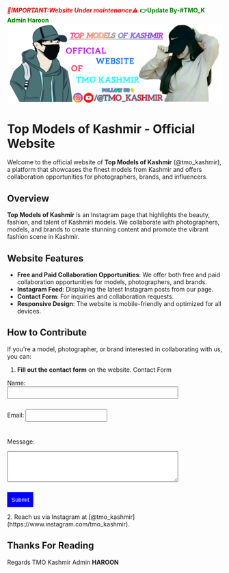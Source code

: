 <span style="color:red;">***📢IMPORTANT:Website Under maintenance⚠️***</span>
<span style="color:green;">**👉Update By-#TMO_K Admin Haroon**</span>
![Top Models Of Kashmir Logo](logo1.png)
# Top Models of Kashmir - Official Website

Welcome to the official website of **Top Models of Kashmir** (@tmo_kashmir), a platform that showcases the finest models from Kashmir and offers collaboration opportunities for photographers, brands, and influencers.

## Overview

**Top Models of Kashmir** is an Instagram page that highlights the beauty, fashion, and talent of Kashmiri models. We collaborate with photographers, models, and brands to create stunning content and promote the vibrant fashion scene in Kashmir.

## Website Features

- **Free and Paid Collaboration Opportunities**: We offer both free and paid collaboration opportunities for models, photographers, and brands.
- **Instagram Feed**: Displaying the latest Instagram posts from our page.
- **Contact Form**: For inquiries and collaboration requests.
- **Responsive Design**: The website is mobile-friendly and optimized for all devices.

## How to Contribute

If you're a model, photographer, or brand interested in collaborating with us, you can:

1. **Fill out the contact form** on the website.
  Contact Form
 <form action="https://getform.io/f/bqoodkdb" method="POST" style="display:flex; flex-direction:column; max-width:400px;">
 <label for="name">Name:</label>
 <input type="text" id="name" name="name" required style="margin-bottom:10px; padding:5px;">
  
 <label for="email">Email:</label>
 <input type="email" id="email" name="email" required style="margin-bottom:10px; padding:5px;">

  <label for="message">Message:</label>
  <textarea id="message" name="message" rows="4" required style="margin-bottom:10px; padding:5px;"></textarea>
  
  <button type="submit" style="padding:10px; background-color:blue; color:white; border:none;">Submit</button>
</form>
2. Reach us via Instagram at [@tmo_kashmir](https://www.instagram.com/tmo_kashmir).

## Thanks For Reading
Regards TMO Kashmir Admin **HAROON**
